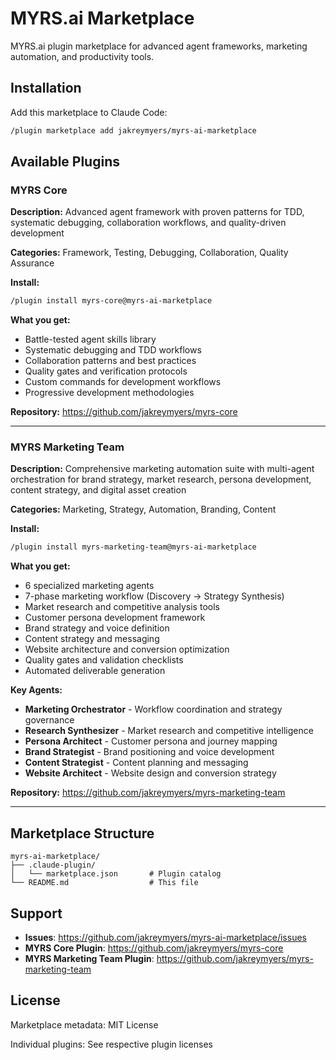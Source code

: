 # MYRS.ai Marketplace

MYRS.ai plugin marketplace for advanced agent frameworks, marketing automation, and productivity tools.

## Installation

Add this marketplace to Claude Code:

```bash
/plugin marketplace add jakreymyers/myrs-ai-marketplace
```

## Available Plugins

### MYRS Core

**Description:** Advanced agent framework with proven patterns for TDD, systematic debugging, collaboration workflows, and quality-driven development

**Categories:** Framework, Testing, Debugging, Collaboration, Quality Assurance

**Install:**
```bash
/plugin install myrs-core@myrs-ai-marketplace
```

**What you get:**
- Battle-tested agent skills library
- Systematic debugging and TDD workflows
- Collaboration patterns and best practices
- Quality gates and verification protocols
- Custom commands for development workflows
- Progressive development methodologies

**Repository:** https://github.com/jakreymyers/myrs-core

---

### MYRS Marketing Team

**Description:** Comprehensive marketing automation suite with multi-agent orchestration for brand strategy, market research, persona development, content strategy, and digital asset creation

**Categories:** Marketing, Strategy, Automation, Branding, Content

**Install:**
```bash
/plugin install myrs-marketing-team@myrs-ai-marketplace
```

**What you get:**
- 6 specialized marketing agents
- 7-phase marketing workflow (Discovery → Strategy Synthesis)
- Market research and competitive analysis tools
- Customer persona development framework
- Brand strategy and voice definition
- Content strategy and messaging
- Website architecture and conversion optimization
- Quality gates and validation checklists
- Automated deliverable generation

**Key Agents:**
- **Marketing Orchestrator** - Workflow coordination and strategy governance
- **Research Synthesizer** - Market research and competitive intelligence
- **Persona Architect** - Customer persona and journey mapping
- **Brand Strategist** - Brand positioning and voice development
- **Content Strategist** - Content planning and messaging
- **Website Architect** - Website design and conversion strategy

**Repository:** https://github.com/jakreymyers/myrs-marketing-team

---

## Marketplace Structure

```
myrs-ai-marketplace/
├── .claude-plugin/
│   └── marketplace.json       # Plugin catalog
└── README.md                  # This file
```

## Support

- **Issues**: https://github.com/jakreymyers/myrs-ai-marketplace/issues
- **MYRS Core Plugin**: https://github.com/jakreymyers/myrs-core
- **MYRS Marketing Team Plugin**: https://github.com/jakreymyers/myrs-marketing-team

## License

Marketplace metadata: MIT License

Individual plugins: See respective plugin licenses
